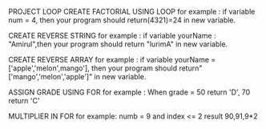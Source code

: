  PROJECT LOOP
CREATE FACTORIAL USING LOOP
for example : if variable num = 4, then your program should return(4321)=24 in new variable.

CREATE REVERSE STRING
for example : if variable yourName : "Amirul",then your program should return "lurimA" in new variable.

CREATE REVERSE ARRAY
for example : if variable yourName =['apple','melon',mango'], then your program should return"['mango','melon','apple']" in new variable.

ASSIGN GRADE USING FOR
for example : When grade = 50 return 'D', 70 return 'C'

MULTIPLIER IN FOR
for example: numb = 9 and index <= 2 result 90,91,9*2